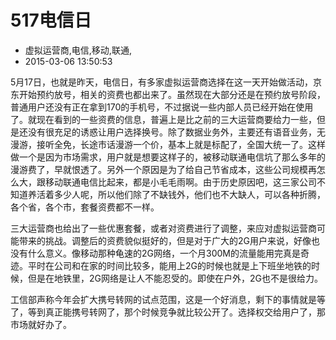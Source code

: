 # 517电信日
- 虚拟运营商,电信,移动,联通,
- 2015-03-06 13:50:53



5月17日，也就是昨天，电信日，有多家虚拟运营商选择在这一天开始做活动，京东开始预约放号，相关的资费也都出来了。虽然现在大部分还是在预约放号阶段，普通用户还没有正在拿到170的手机号，不过据说一些内部人员已经开始在使用了。就现在看到的一些资费的信息，普遍上是比之前的三大运营商要给力一些，但是还没有很充足的诱惑让用户选择换号。除了数据业务外，主要还有语音业务，无漫游，接听全免，长途市话漫游一个价，基本上就是标配了，全国大统一了。这样做一个是因为市场需求，用户就是想要这样子的，被移动联通电信坑了那么多年的漫游费了，早就恨透了。另外一个原因是为了给自己节省成本，这些公司规模再怎么大，跟移动联通电信比起来，都是小毛毛雨啊。由于历史原因吧，这三家公司不知道养活着多少人呢，所以他们除了不缺钱外，他们也不大缺人，可以各种折腾，各个省，各个市，套餐资费都不一样。



三大运营商也给出了一些优惠套餐，或者对资费进行了调整，来应对虚拟运营商可能带来的挑战。调整后的资费貌似挺好的，但是对于广大的2G用户来说，好像也没有什么意义。像移动那种龟速的2G网络，一个月300M的流量能用完真是奇迹。平时在公司和在家的时间比较多，能用上2G的时候也就是上下班坐地铁的时候，但是在地铁里，2G网络是让人不能忍受的。即使在户外，2G也不是很给力。

工信部声称今年会扩大携号转网的试点范围，这是一个好消息，剩下的事情就是等了，等到真正能携号转网了，那个时候竞争就比较公开了。选择权交给用户了，那市场就好办了。

